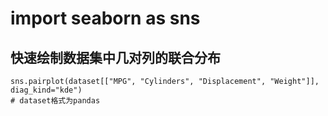 # import seaborn as sns

## 快速绘制数据集中几对列的联合分布
```
sns.pairplot(dataset[["MPG", "Cylinders", "Displacement", "Weight"]], diag_kind="kde")
# dataset格式为pandas
```